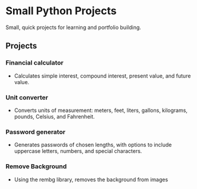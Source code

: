 # Small Python Projects

Small, quick projects for learning and portfolio building.

## Projects

### Financial calculator

- Calculates simple interest, compound interest, present value, and future value.

### Unit converter

- Converts units of measurement: meters, feet, liters, gallons, kilograms, pounds, Celsius, and Fahrenheit.

### Password generator

- Generates passwords of chosen lengths, with options to include uppercase letters, numbers, and special characters.

### Remove Background

- Using the rembg library, removes the background from images
